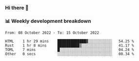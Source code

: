 ### Hi there 👋

### 📊 Weekly development breakdown
<!--START_SECTION:waka-->

```text
From: 08 October 2022 - To: 15 October 2022

HTML    1 hr 29 mins    █████████████▓░░░░░░░░░░░   54.25 %
Rust    1 hr 8 mins     ██████████▒░░░░░░░░░░░░░░   41.17 %
TOML    7 mins          █░░░░░░░░░░░░░░░░░░░░░░░░   04.24 %
Other   0 secs          ░░░░░░░░░░░░░░░░░░░░░░░░░   00.34 %
```

<!--END_SECTION:waka-->
